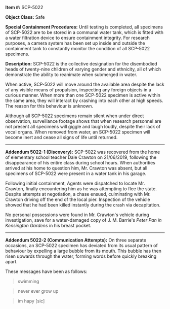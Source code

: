 **Item #:** SCP-5022

**Object Class:** Safe

**Special Containment Procedures:** Until testing is completed, all specimens of SCP-5022 are to be stored in a communal water tank, which is fitted with a water filtration device to ensure containment integrity. For research purposes, a camera system has been set up inside and outside the containment tank to constantly monitor the condition of all SCP-5022 specimens.

**Description:** SCP-5022 is the collective designation for the disembodied heads of twenty-nine children of varying gender and ethnicity, all of which demonstrate the ability to reanimate when submerged in water.

When active, SCP-5022 will move around the available area despite the lack of any visible means of propulsion, inspecting any foreign objects in a curious manner. When more than one SCP-5022 specimen is active within the same area, they will interact by crashing into each other at high speeds. The reason for this behaviour is unknown.

Although all SCP-5022 specimens remain silent when under direct observation, surveillance footage shows that when research personnel are not present all specimens will giggle and laugh loudly, despite their lack of vocal organs. When removed from water, an SCP-5022 specimen will become inert and cease all signs of life until returned.

* * *

**Addendum 5022-1 (Discovery):** SCP-5022 was recovered from the home of elementary school teacher Dale Crawton on 21/06/2019, following the disappearance of his entire class during school hours. When authorities arrived at his home to question him, Mr. Crawton was absent, but all specimens of SCP-5022 were present in a water tank in his garage.

Following initial containment, Agents were dispatched to locate Mr. Crawton, finally encountering him as he was attempting to flee the state. Despite attempts at negotiation, a chase ensued, culminating with Mr. Crawton driving off the end of the local pier. Inspection of the vehicle showed that he had been killed instantly during the crash via decapitation.

No personal possessions were found in Mr. Crawton's vehicle during investigation, save for a water-damaged copy of J. M. Barrie's _Peter Pan in Kensington Gardens_ in his breast pocket.

* * *

**Addendum 5022-2 (Communication Attempts):** On three separate occasions, an SCP-5022 specimen has deviated from its usual pattern of behaviour by expelling a large bubble from its mouth. This bubble has then risen upwards through the water, forming words before quickly breaking apart.

These messages have been as follows:

> swimming

> never ever grow up

> im hapy \[sic\]